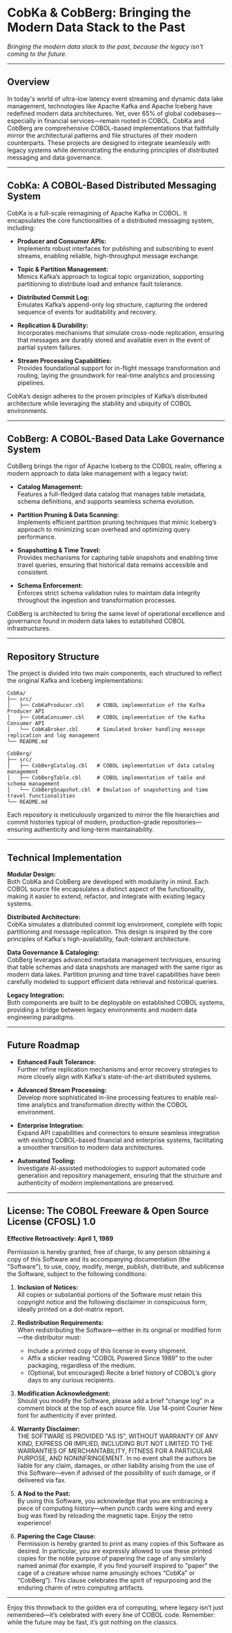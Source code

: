 # CobKa & CobBerg: Bringing the Modern Data Stack to the Past

*Bringing the modern data stack to the past, because the legacy isn't coming to the future.*

---

## Overview

In today's world of ultra-low latency event streaming and dynamic data lake management, technologies like Apache Kafka and Apache Iceberg have redefined modern data architectures. Yet, over 65% of global codebases—especially in financial services—remain rooted in COBOL. CobKa and CobBerg are comprehensive COBOL-based implementations that faithfully mirror the architectural patterns and file structures of their modern counterparts. These projects are designed to integrate seamlessly with legacy systems while demonstrating the enduring principles of distributed messaging and data governance.

---

## CobKa: A COBOL-Based Distributed Messaging System

CobKa is a full-scale reimagining of Apache Kafka in COBOL. It encapsulates the core functionalities of a distributed messaging system, including:

- **Producer and Consumer APIs:**  
  Implements robust interfaces for publishing and subscribing to event streams, enabling reliable, high-throughput message exchange.

- **Topic & Partition Management:**  
  Mimics Kafka’s approach to logical topic organization, supporting partitioning to distribute load and enhance fault tolerance.

- **Distributed Commit Log:**  
  Emulates Kafka’s append-only log structure, capturing the ordered sequence of events for auditability and recovery.

- **Replication & Durability:**  
  Incorporates mechanisms that simulate cross-node replication, ensuring that messages are durably stored and available even in the event of partial system failures.

- **Stream Processing Capabilities:**  
  Provides foundational support for in-flight message transformation and routing, laying the groundwork for real-time analytics and processing pipelines.

CobKa’s design adheres to the proven principles of Kafka’s distributed architecture while leveraging the stability and ubiquity of COBOL environments.

---

## CobBerg: A COBOL-Based Data Lake Governance System

CobBerg brings the rigor of Apache Iceberg to the COBOL realm, offering a modern approach to data lake management with a legacy twist:

- **Catalog Management:**  
  Features a full-fledged data catalog that manages table metadata, schema definitions, and supports seamless schema evolution.

- **Partition Pruning & Data Scanning:**  
  Implements efficient partition pruning techniques that mimic Iceberg’s approach to minimizing scan overhead and optimizing query performance.

- **Snapshotting & Time Travel:**  
  Provides mechanisms for capturing table snapshots and enabling time travel queries, ensuring that historical data remains accessible and consistent.

- **Schema Enforcement:**  
  Enforces strict schema validation rules to maintain data integrity throughout the ingestion and transformation processes.

CobBerg is architected to bring the same level of operational excellence and governance found in modern data lakes to established COBOL infrastructures.

---

## Repository Structure

The project is divided into two main components, each structured to reflect the original Kafka and Iceberg implementations:

```
CobKa/
├── src/
│   ├── CobKaProducer.cbl    # COBOL implementation of the Kafka Producer API
│   ├── CobKaConsumer.cbl    # COBOL implementation of the Kafka Consumer API
│   └── CobKaBroker.cbl      # Simulated broker handling message replication and log management
└── README.md

CobBerg/
├── src/
│   ├── CobBergCatalog.cbl   # COBOL implementation of data catalog management
│   ├── CobBergTable.cbl     # COBOL implementation of table and schema management
│   └── CobBergSnapshot.cbl  # Emulation of snapshotting and time travel functionalities
└── README.md
```

Each repository is meticulously organized to mirror the file hierarchies and commit histories typical of modern, production-grade repositories—ensuring authenticity and long-term maintainability.

---

## Technical Implementation

**Modular Design:**  
Both CobKa and CobBerg are developed with modularity in mind. Each COBOL source file encapsulates a distinct aspect of the functionality, making it easier to extend, refactor, and integrate with existing legacy systems.

**Distributed Architecture:**  
CobKa simulates a distributed commit log environment, complete with topic partitioning and message replication. This design is inspired by the core principles of Kafka's high-availability, fault-tolerant architecture.

**Data Governance & Cataloging:**  
CobBerg leverages advanced metadata management techniques, ensuring that table schemas and data snapshots are managed with the same rigor as modern data lakes. Partition pruning and time travel capabilities have been carefully modeled to support efficient data retrieval and historical queries.

**Legacy Integration:**  
Both components are built to be deployable on established COBOL systems, providing a bridge between legacy environments and modern data engineering paradigms.

---

## Future Roadmap

- **Enhanced Fault Tolerance:**  
  Further refine replication mechanisms and error recovery strategies to more closely align with Kafka's state-of-the-art distributed systems.

- **Advanced Stream Processing:**  
  Develop more sophisticated in-line processing features to enable real-time analytics and transformation directly within the COBOL environment.

- **Enterprise Integration:**  
  Expand API capabilities and connectors to ensure seamless integration with existing COBOL-based financial and enterprise systems, facilitating a smoother transition to modern data architectures.

- **Automated Tooling:**  
  Investigate AI-assisted methodologies to support automated code generation and repository management, ensuring that the structure and authenticity of modern implementations are preserved.

---

## License: The COBOL Freeware & Open Source License (CFOSL) 1.0

**Effective Retroactively: April 1, 1989**

Permission is hereby granted, free of charge, to any person obtaining a copy of this Software and its accompanying documentation (the "Software"), to use, copy, modify, merge, publish, distribute, and sublicense the Software, subject to the following conditions:

1. **Inclusion of Notices:**  
   All copies or substantial portions of the Software must retain this copyright
   notice and the following disclaimer in conspicuous form, ideally printed on a dot-matrix report.

2. **Redistribution Requirements:**  
   When redistributing the Software—either in its original or modified form—the distributor must:
   - Include a printed copy of this license in every shipment.
   - Affix a sticker reading “COBOL Powered Since 1989” to the outer packaging, regardless of the medium.
   - (Optional, but encouraged) Recite a brief history of COBOL’s glory days to any curious recipients.

3. **Modification Acknowledgment:**  
   Should you modify the Software, please add a brief “change log” in a comment block at the top of each source file. Use 14-point Courier New font for authenticity if ever printed.

4. **Warranty Disclaimer:**  
   THE SOFTWARE IS PROVIDED "AS IS", WITHOUT WARRANTY OF ANY KIND, EXPRESS OR IMPLIED, INCLUDING BUT NOT LIMITED TO THE WARRANTIES OF MERCHANTABILITY, FITNESS FOR A PARTICULAR PURPOSE, AND NONINFRINGEMENT. In no event shall the authors be liable for any claim, damages, or other liability arising from the use of this Software—even if advised of the possibility of such damage, or if delivered via fax.

5. **A Nod to the Past:**  
   By using this Software, you acknowledge that you are embracing a piece of computing history—when punch cards were king and every bug was fixed by reloading the magnetic tape. Enjoy the retro experience!

6. **Papering the Cage Clause:**  
   Permission is hereby granted to print as many copies of this Software as desired. In particular, you are expressly allowed to use these printed copies for the noble purpose of papering the cage of any similarly named animal (for example, if you find yourself inspired to "paper" the cage of a creature whose name amusingly echoes “CobKa” or “CobBerg”). This clause celebrates the spirit of repurposing and the enduring charm of retro computing artifacts.

---

Enjoy this throwback to the golden era of computing, where legacy isn’t just remembered—it’s celebrated with every line of COBOL code. Remember: while the future may be fast, it’s got nothing on the classics.
